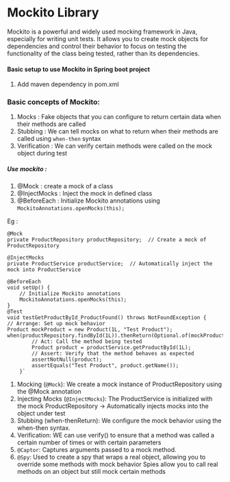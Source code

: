 # Mockito Library
Mockito is a powerful and widely used mocking framework in Java, especially for writing unit tests. It allows you to create mock objects for dependencies and control their behavior to focus on testing the functionality of the class being tested, 
rather than its dependencies.

#### Basic setup to use Mockito in Spring boot project
1. Add maven dependency in pom.xml


### Basic concepts of Mockito:
1. Mocks : Fake objects that you can configure to return certain data when their methods are called
2. Stubbing : We can tell mocks on what to return when their methods are called using `when-then` syntax
3. Verification : We can verify certain methods were called on the mock object during test

##### Use mockito :
1. @Mock : create a mock of a class
2. @InjectMocks : Inject the mock in defined class
3. @BeforeEach : Initialize Mockito annotations using `MockitoAnnotations.openMocks(this);`

Eg : 

    @Mock
    private ProductRepository productRepository;  // Create a mock of ProductRepository

    @InjectMocks
    private ProductService productService;  // Automatically inject the mock into ProductService

    @BeforeEach
    void setUp() {
        // Initialize Mockito annotations
        MockitoAnnotations.openMocks(this);
    }
    @Test
    void testGetProductById_ProductFound() throws NotFoundException {
    // Arrange: Set up mock behavior
    Product mockProduct = new Product(1L, "Test Product");
    when(productRepository.findById(1L)).thenReturn(Optional.of(mockProduct));
            // Act: Call the method being tested
            Product product = productService.getProductById(1L);
            // Assert: Verify that the method behaves as expected
            assertNotNull(product);
            assertEquals("Test Product", product.getName());
        }`
1. Mocking (`@Mock`): We create a mock instance of ProductRepository using the @Mock annotation
2. Injecting Mocks (`@InjectMocks`): The ProductService is initialized with the mock ProductRepository ->  Automatically injects mocks into the object under test
3. Stubbing (when-thenReturn): We configure the mock behavior using the when-then syntax.
4. Verification: WE can use verify() to ensure that a method was called a certain number of times or with certain parameters
5. `@Captor`: Captures arguments passed to a mock method.
6. `@Spy`: Used to create a spy that wraps a real object, allowing you to override some methods with mock behavior
   Spies allow you to call real methods on an object but still mock certain methods